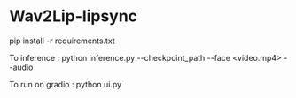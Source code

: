 # Wav2Lip-lipsync

pip install -r requirements.txt

To inference : python inference.py --checkpoint_path <ckpt> --face <video.mp4> --audio <an-audio-source> 

To run on gradio : python ui.py
